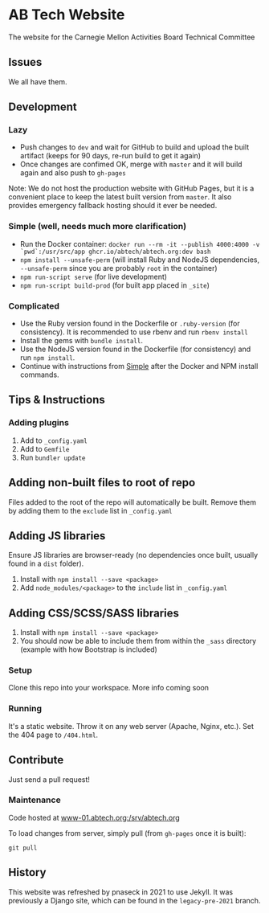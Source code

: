 # AB Tech Website
The website for the Carnegie Mellon Activities Board Technical Committee

## Issues
We all have them.

## Development
### Lazy
 - Push changes to `dev` and wait for GitHub to build and upload the built artifact (keeps for 90 days, re-run build to get it again)
 - Once changes are confimed OK, merge with `master` and it will build again and also push to `gh-pages`

Note: We do not host the production website with GitHub Pages, but it is a convenient place to keep the latest built version from `master`. It also provides emergency fallback hosting should it ever be needed.
### Simple (well, needs much more clarification)
 - Run the Docker container: ``docker run --rm -it --publish 4000:4000 -v `pwd`:/usr/src/app ghcr.io/abtech/abtech.org:dev bash``
 - `npm install --unsafe-perm` (will install Ruby and NodeJS dependencies, `--unsafe-perm` since you are probably `root` in the container)
 - `npm run-script serve` (for live development)
 - `npm run-script build-prod` (for built app placed in `_site`)
### Complicated
 - Use the Ruby version found in the Dockerfile or `.ruby-version` (for consistency). It is recommended to use rbenv and run `rbenv install`
 - Install the gems with `bundle install`.
 - Use the NodeJS version found in the Dockerfile (for consistency) and run `npm install`.
 - Continue with instructions from [Simple](#Simple) after the Docker and NPM install commands.

## Tips & Instructions
### Adding plugins
1. Add to `_config.yaml`
2. Add to `Gemfile`
3. Run `bundler update`

## Adding non-built files to root of repo
Files added to the root of the repo will automatically be built. Remove them by adding them to the `exclude` list in `_config.yaml`

## Adding JS libraries
Ensure JS libraries are browser-ready (no dependencies once built, usually found in a `dist` folder).

1. Install with `npm install --save <package>`
2. Add `node_modules/<package>` to the `include` list in `_config.yaml`

## Adding CSS/SCSS/SASS libraries

1. Install with `npm install --save <package>`
2. You should now be able to include them from within the `_sass` directory (example with how Bootstrap is included)

### Setup
Clone this repo into your workspace.
More info coming soon

### Running
It's a static website. Throw it on any web server (Apache, Nginx, etc.). Set the 404 page to `/404.html`.

## Contribute
Just send a pull request!

### Maintenance
Code hosted at www-01.abtech.org:/srv/abtech.org

To load changes from server, simply pull (from `gh-pages` once it is built):
```
git pull
```

## History
This website was refreshed by pnaseck in 2021 to use Jekyll. It was previously a Django site, which can be found in the `legacy-pre-2021` branch.
